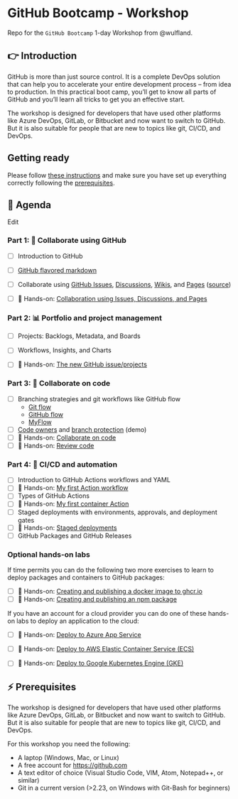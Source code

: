# GitHub Bootcamp - Workshop

Repo for the `GitHub Bootcamp` 1-day Workshop from @wulfland.

## 👉 Introduction

GitHub is more than just source control. It is a complete DevOps solution that can help you to accelerate your entire development process – from idea to production. In this practical boot camp, you’ll get to know all parts of GitHub and you’ll learn all tricks to get you an effective start.

The workshop is designed for developers that have used other platforms like Azure DevOps, GitLab, or Bitbucket and now want to switch to GitHub. But it is also suitable for people that are new to topics like git, CI/CD, and DevOps.

## Getting ready

Please follow [these instructions](GettingReady.md) and make sure you have set up everything correctly following the [prerequisites](#-prerequisites).

## 📆 Agenda

Edit

### Part 1: 👥 Collaborate using GitHub

- [ ] Introduction to GitHub
- [ ] [GitHub flavored markdown](https://github.com/wulfland/AccelerateDevOps/issues/232)
- [ ] Collaborate using [GitHub Issues](https://github.com/wulfland/AccelerateDevOps/issues/436), [Discussions](https://github.com/wulfland/AccelerateDevOps/discussions), [Wikis](https://github.com/wulfland/AccelerateDevOps/wiki), and [Pages](https://wulfland.github.io/AccelerateDevOps/) ([source](https://github.com/wulfland/AccelerateDevOps/tree/main/docs))
- [ ] 🔨 Hands-on: [Collaboration using Issues, Discussions, and Pages](hol/01-Issues_Discussions_Pages.md)


### Part 2: 📊 Portfolio and project management

- [ ] Projects: Backlogs, Metadata, and Boards
- [ ] Workflows, Insights, and Charts
- [ ] 🔨 Hands-on: [The new GitHub issue/projects](hol/02-Projects.md)


### Part 3: 🤝 Collaborate on code

- [ ] Branching strategies and git workflows like GitHub flow
    - [Git flow](https://nvie.com/posts/a-successful-git-branching-model/)
    - [GitHub flow](https://docs.github.com/en/get-started/quickstart/github-flow)
    - [MyFlow](https://writeabout.net/2021/12/21/myflow-a-successful-git-branching-model-for-devops-teams/)
- [ ] [Code owners](https://docs.github.com/en/repositories/managing-your-repositorys-settings-and-features/customizing-your-repository/about-code-owners) and [branch protection](https://docs.github.com/en/repositories/configuring-branches-and-merges-in-your-repository/defining-the-mergeability-of-pull-requests/about-protected-branches) (demo)
- [ ] 🔨 Hands-on: [Collaborate on code](hol/03-Collaborate-on-code.md)
- [ ] 🔨 Hands-on: [Review code](hol/04-Review-code.md)

### Part 4: 🚀 CI/CD and automation

- [ ] Introduction to GitHub Actions workflows and YAML
- [ ] 🔨 Hands-on: [My first Action workflow](hol/05-My-first-workflow.md)
- [ ] Types of GitHub Actions
- [ ] 🔨 Hands-on: [My first container Action](hol/06-My-first-action.md)
- [ ] Staged deployments with environments, approvals, and deployment gates
- [ ] 🔨 Hands-on: [Staged deployments](hol/07-Staged-deployments.md)
- [ ] GitHub Packages and GitHub Releases

### Optional hands-on labs
If time permits you can do the following two more exercises to learn to deploy packages and containers to GitHub packages:
- [ ] 🔨 Hands-on: [Creating and publishing a docker image to ghcr.io](hol/08-Publish-docker-to-ghcr.md) 
- [ ] 🔨 Hands-on: [Creating and publishing an npm package](hol/09-Publishing-npm-package.md)

If you have an account for a cloud provider you can do one of these hands-on labs to deploy an application to the cloud:
- [ ] 🔨 Hands-on: [Deploy to Azure App Service](https://github.com/wulfland/AccelerateDevOps/blob/main/ch9_release/Deploy_to_Azure_App_Service.md)
- [ ] 🔨 Hands-on: [Deploy to AWS Elastic Container Service (ECS)](https://github.com/wulfland/AccelerateDevOps/blob/main/ch9_release/Deploy_to_AWS_ECS.md)
- [ ] 🔨 Hands-on: [Deploy to Google Kubernetes Engine (GKE)](https://github.com/wulfland/AccelerateDevOps/blob/main/ch9_release/Deploy_to_GKE.md)


## ⚡ Prerequisites

The workshop is designed for developers that have used other platforms like Azure DevOps, GitLab, or Bitbucket and now want to switch to GitHub. But it is also suitable for people that are new to topics like git, CI/CD, and DevOps.

For this workshop you need the following:

- A laptop (Windows, Mac, or Linux)
- A free account for https://github.com
- A text editor of choice (Visual Studio Code, VIM, Atom, Notepad++, or similar)
- Git in a current version (>2.23, on Windows with Git-Bash for beginners)

